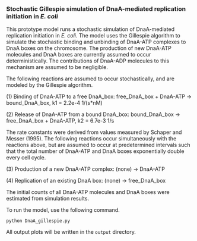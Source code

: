 ### Stochastic Gillespie simulation of DnaA-mediated replication initiation in *E. coli*

This prototype model runs a stochastic simulation of DnaA-mediated replication initiation in *E. coli*. The model uses the Gillespie algorithm to simulate the stochastic binding and unbinding of DnaA-ATP complexes to DnaA boxes on the chromosome. The production of new DnaA-ATP molecules and DnaA boxes are currently assumed to occur deterministically. The contributions of DnaA-ADP molecules to this mechanism are assumed to be negligible. 

The following reactions are assumed to occur stochastically, and are modeled by the Gillespie algorithm.

(1) Binding of DnaA-ATP to a free DnaA_box: free_DnaA_box + DnaA-ATP -> bound_DnaA_box, k1 = 2.2e-4 1/(s*nM)

(2) Release of DnaA-ATP from a bound DnaA_box: bound_DnaA_box -> free_DnaA_box + DnaA-ATP, k2 = 6.7e-3 1/s

The rate constants were derived from values measured by Schaper and Messer (1995). The following reactions occur simultaneously with the reactions above, but are assumed to occur at predetermined intervals such that the total number of DnaA-ATP and DnaA boxes exponentially double every cell cycle. 

(3) Production of a new DnaA-ATP complex: (none) -> DnaA-ATP

(4) Replication of an existing DnaA box: (none) -> free_DnaA_box

The initial counts of all DnaA-ATP molecules and DnaA boxes were estimated from simulation results.

To run the model, use the following command.

`python DnaA_gillespie.py`

 All output plots will be written in the `output` directory.
